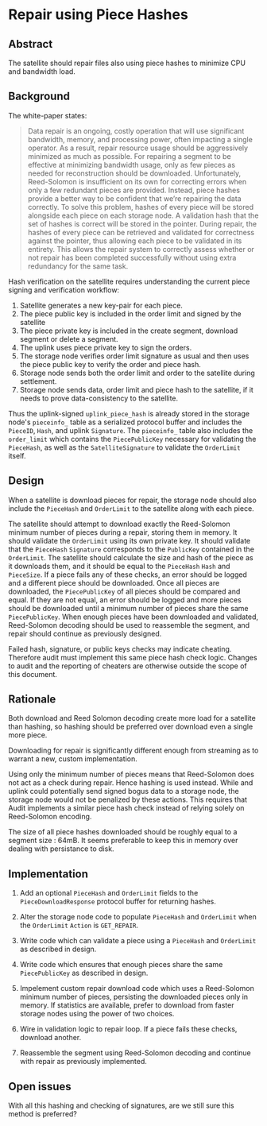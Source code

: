 # Repair using Piece Hashes

## Abstract

The satellite should repair files also using piece hashes to minimize CPU and bandwidth load.

## Background

The white-paper states:

> Data repair is an ongoing, costly operation that will use significant bandwidth, memory, and processing power, often impacting a single operator. As a result, repair resource usage should be aggressively minimized as much as possible.
> For repairing a segment to be effective at minimizing bandwidth usage, only as few pieces as needed for reconstruction should be downloaded. Unfortunately, Reed-Solomon is insufficient on its own for correcting errors when only a few redundant pieces are provided. Instead, piece hashes provide a better way to be confident that we’re repairing the data correctly.
> To solve this problem, hashes of every piece will be stored alongside each piece on each storage node. A validation hash that the set of hashes is correct will be stored in the pointer. During repair, the hashes of every piece can be retrieved and validated for correctness against the pointer, thus allowing each piece to be validated in its entirety. This allows the repair system to correctly assess whether or not repair has been completed successfully without using extra redundancy for the same task.

Hash verification on the satellite requires understanding the current piece signing and verification workflow:

1. Satellite generates a new key-pair for each piece.
2. The piece public key is included in the order limit and signed by the satellite
3. The piece private key is included in the create segment, download segment or delete a segment.
4. The uplink uses piece private key to sign the orders.
5. The storage node verifies order limit signature as usual and then uses the piece public key to verify the order and piece hash.
6. Storage node sends both the order limit and order to the satellite during settlement.
7. Storage node sends data, order limit and piece hash to the satellite, if it needs to prove data-consistency to the satellite.

Thus the uplink-signed `uplink_piece_hash` is already stored in the storage node's `pieceinfo_` table as a serialized protocol buffer and includes the `PieceID`, `Hash`, and uplink `Signature`. The `pieceinfo_` table also includes the `order_limit` which contains the `PiecePublicKey` necessary for validating the `PieceHash`, as well as the `SatelliteSignature` to validate the `OrderLimit` itself.

## Design

When a satellite is download pieces for repair, the storage node should also include the `PieceHash` and `OrderLimit` to the satellite along with each piece.

The satellite should attempt to download exactly the Reed-Solomon minimum number of pieces during a repair, storing them in memory. It should validate the `OrderLimit` using its own private key.  It should validate that the `PieceHash` `Signature` corresponds to the `PublicKey` contained in the `OrderLimit`.  The satellite should calculate the size and hash of the piece as it downloads them, and it should be equal to the `PieceHash` `Hash` and `PieceSize`. If a piece fails any of these checks, an error should be logged and a different piece should be downloaded.  Once all pieces are downloaded, the `PiecePublicKey` of all pieces should be compared and equal.  If they are not equal, an error should be logged and more pieces should be downloaded until a minimum number of pieces share the same `PiecePublicKey`.  When enough pieces have been downloaded and validated, Reed-Solomon decoding should be used to reassemble the segment, and repair should continue as previously designed.

Failed hash, signature, or public keys checks may indicate cheating. Therefore audit must implement this same piece hash check logic. Changes to audit and the reporting of cheaters are otherwise outside the scope of this document.  

## Rationale

Both download and Reed Solomon decoding create more load for a satellite than hashing, so hashing should be preferred over download even a single more piece.

Downloading for repair is significantly different enough from streaming as to warrant a new, custom implementation.

Using only the minimum number of pieces means that Reed-Solomon does not act as a check during repair. Hence hashing is used instead. While and uplink could potentially send signed bogus data to a storage node, the storage node would not be penalized by these actions. This requires that Audit implements a similar piece hash check instead of relying solely on Reed-Solomon encoding.

The size of all piece hashes downloaded should be roughly equal to a segment size : 64mB.  It seems preferable to keep this in memory over dealing with persistance to disk.

## Implementation

1. Add an optional `PieceHash` and `OrderLimit` fields to the `PieceDownloadResponse` protocol buffer for returning hashes.

2. Alter the storage node code to populate `PieceHash` and `OrderLimit` when the `OrderLimit` `Action` is `GET_REPAIR`.

3. Write code which can validate a piece using a `PieceHash` and `OrderLimit` as described in design.

4. Write code which ensures that enough pieces share the same `PiecePublicKey` as described in design.

5. Impelement custom repair download code which uses a Reed-Solomon minimum number of pieces, persisting the downloaded pieces only in memory. If statistics are available, prefer to download from faster storage nodes using the power of two choices.

6. Wire in validation logic to repair loop.  If a piece fails these checks, download another.

7. Reassemble the segment using Reed-Solomon decoding and continue with repair as previously implemented.

## Open issues

With all this hashing and checking of signatures, are we still sure this method is preferred?
